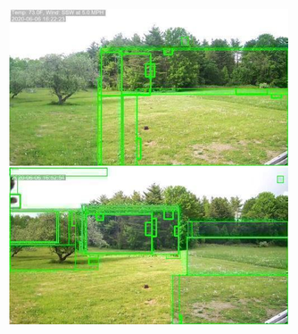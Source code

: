 ![20200606-162012-165017](in/20200606/20200606-162012-165017_0_.jpg)
![20200606-165022-172027](in/20200606/20200606-165022-172027_0_.jpg)
